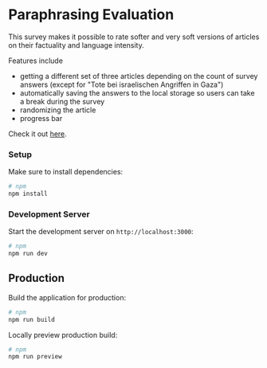 # Paraphrasing Evaluation
This survey makes it possible to rate softer and very soft versions of articles on their factuality and language intensity.

Features include
* getting a different set of three articles depending on the count of survey answers (except for "Tote bei israelischen Angriffen in Gaza")
* automatically saving the answers to the local storage so users can take a break during the survey
* randomizing the article
* progress bar

Check it out [here](https://paraphrasen-evaluation.vercel.app/).


### Setup

Make sure to install dependencies:

```bash
# npm
npm install
```

### Development Server

Start the development server on `http://localhost:3000`:

```bash
# npm
npm run dev
```

## Production

Build the application for production:

```bash
# npm
npm run build
```

Locally preview production build:

```bash
# npm
npm run preview
```
